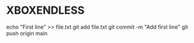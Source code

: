 # XBOXENDLESS
echo "First line" >> file.txt
git add file.txt
git commit -m "Add first line"
git push origin main
